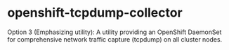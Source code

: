 # openshift-tcpdump-collector
Option 3 (Emphasizing utility): A utility providing an OpenShift DaemonSet for comprehensive network traffic capture (tcpdump) on all cluster nodes.

